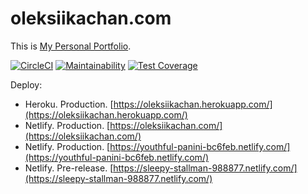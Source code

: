 # oleksiikachan.com

This is [My Personal Portfolio](https://oleksiikachan.com/).

[![CircleCI](https://circleci.com/gh/OleksiiKachan/Portfolio.svg?style=svg)](https://circleci.com/gh/OleksiiKachan/Portfolio)
[![Maintainability](https://api.codeclimate.com/v1/badges/380539b3027c7707ec14/maintainability)](https://codeclimate.com/github/OleksiiKachan/Portfolio/maintainability)
[![Test Coverage](https://api.codeclimate.com/v1/badges/380539b3027c7707ec14/test_coverage)](https://codeclimate.com/github/OleksiiKachan/Portfolio/test_coverage)

Deploy:

- Heroku. Production. [https://oleksiikachan.herokuapp.com/](https://oleksiikachan.herokuapp.com/)
- Netlify. Production. [https://oleksiikachan.com/](https://oleksiikachan.com/)
- Netlify. Production. [https://youthful-panini-bc6feb.netlify.com/](https://youthful-panini-bc6feb.netlify.com/)
- Netlify. Pre-release. [https://sleepy-stallman-988877.netlify.com/](https://sleepy-stallman-988877.netlify.com/)
